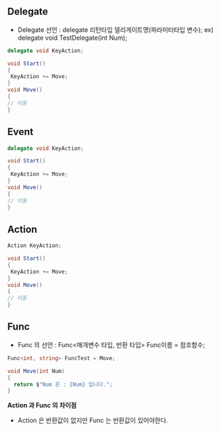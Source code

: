 ## Delegate
- Delegate 선언 : delegate 리턴타입 델리게이트명(파라미터타입 변수);
  ex) delegate void TestDelegate(int Num);
  
```c#
delegate void KeyAction;

void Start()
{
 KeyAction += Move;
}
void Move()
{
// 이동
}
```

## Event
```c#
delegate void KeyAction;

void Start()
{
 KeyAction += Move;
}
void Move()
{
// 이동
}
```

## Action
```c#
Action KeyAction;

void Start()
{
 KeyAction += Move;
}
void Move()
{
// 이동
}
```

## Func
- Func 의 선언 : Func<매개변수 타입, 반환 타입> Func이름 = 참조함수; 
```c#
Func<int, string> FuncTest = Move;

void Move(int Num)
{
  return $"Num 은 : {Num} 입니다.";
}
```
**Action 과 Func 의 차이점**
- Action 은 반환값이 없지만 Func 는 반환값이 있어야한다.


